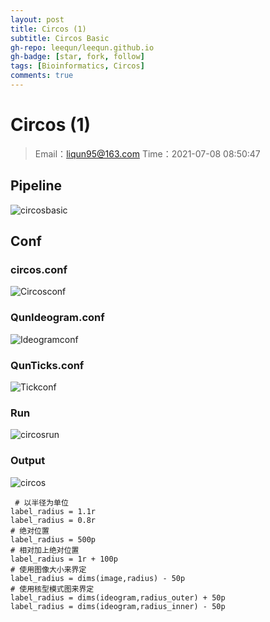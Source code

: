 ```yaml
---
layout: post
title: Circos (1)
subtitle: Circos Basic
gh-repo: leequn/leequn.github.io
gh-badge: [star, fork, follow]
tags: [Bioinformatics, Circos] 
comments: true
---
```


# Circos (1)

> Email：liqun95@163.com
> Time：2021-07-08 08:50:47

## Pipeline

![circosbasic](https://picgoqun.oss-cn-beijing.aliyuncs.com/img/circosbasic.png)

## Conf

### circos.conf

![Circosconf](https://picgoqun.oss-cn-beijing.aliyuncs.com/img/Circosconf.png)

### QunIdeogram.conf

![Ideogramconf](https://picgoqun.oss-cn-beijing.aliyuncs.com/img/Ideogramconf.png)

### QunTicks.conf

![Tickconf](https://picgoqun.oss-cn-beijing.aliyuncs.com/img/Tickconf.png)

### Run

![circosrun](https://picgoqun.oss-cn-beijing.aliyuncs.com/img/circosrun.png)

### Output

![circos](https://picgoqun.oss-cn-beijing.aliyuncs.com/img/circos.svg)

```shell
 # 以半径为单位
label_radius = 1.1r
label_radius = 0.8r
# 绝对位置
label_radius = 500p
# 相对加上绝对位置
label_radius = 1r + 100p
# 使用图像大小来界定
label_radius = dims(image,radius) - 50p
# 使用核型模式图来界定
label_radius = dims(ideogram,radius_outer) + 50p
label_radius = dims(ideogram,radius_inner) - 50p
```

